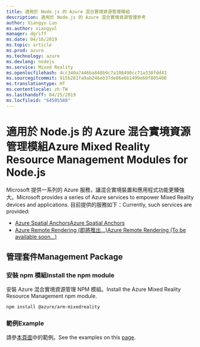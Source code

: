 ```yaml
---
title: 適用於 Node.js 的 Azure 混合實境資源管理模組
description: 適用於 Node.js 的 Azure 混合實境資源管理參考
author: Xiangyu Luo
ms.author: xiangyul
manager: dgriff
ms.date: 04/16/2019
ms.topic: article
ms.prod: azure
ms.technology: azure
ms.devlang: nodejs
ms.service: Mixed Reality
ms.openlocfilehash: 4cc340a7446ba848b9c7a108490cc71a330fdd43
ms.sourcegitcommit: 915b281fa9ab246eb37de86e6b1499e60f805408
ms.translationtype: HT
ms.contentlocale: zh-TW
ms.lasthandoff: 04/25/2019
ms.locfileid: "64505588"
---
```

# <a name="azure-mixed-reality-resource-management-modules-for-nodejs"></a><span data-ttu-id="cda61-103">適用於 Node.js 的 Azure 混合實境資源管理模組</span><span class="sxs-lookup"><span data-stu-id="cda61-103">Azure Mixed Reality Resource Management Modules for Node.js</span></span>

<span data-ttu-id="cda61-104">Microsoft 提供一系列的 Azure 服務，讓混合實境裝置和應用程式功能更臻強大。</span><span class="sxs-lookup"><span data-stu-id="cda61-104">Microsoft provides a series of Azure services to empower Mixed Reality devices and applications.</span></span> <span data-ttu-id="cda61-105">目前提供的服務如下：</span><span class="sxs-lookup"><span data-stu-id="cda61-105">Currently, such services are provided:</span></span>

* [<span data-ttu-id="cda61-106">Azure Spatial Anchors</span><span class="sxs-lookup"><span data-stu-id="cda61-106">Azure Spatial Anchors</span></span>](https://azure.microsoft.com/en-us/services/spatial-anchors/)
* [<span data-ttu-id="cda61-107">Azure Remote Rendering (即將推出...)</span><span class="sxs-lookup"><span data-stu-id="cda61-107">Azure Remote Rendering (To be available soon...)</span></span>](https://azure.microsoft.com/en-us/services/remote-rendering/)

## <a name="management-package"></a><span data-ttu-id="cda61-108">管理套件</span><span class="sxs-lookup"><span data-stu-id="cda61-108">Management Package</span></span>

### <a name="install-the-npm-module"></a><span data-ttu-id="cda61-109">安裝 npm 模組</span><span class="sxs-lookup"><span data-stu-id="cda61-109">Install the npm module</span></span> 

<span data-ttu-id="cda61-110">安裝 Azure 混合實境資源管理 NPM 模組。</span><span class="sxs-lookup"><span data-stu-id="cda61-110">Install the Azure Mixed Reality Resource Management npm module.</span></span>

```bash
npm install @azure/arm-mixedreality
```

### <a name="example"></a><span data-ttu-id="cda61-111">範例</span><span class="sxs-lookup"><span data-stu-id="cda61-111">Example</span></span>

<span data-ttu-id="cda61-112">請參[本頁面](https://www.npmjs.com/package/@azure/arm-mixedreality)中的範例。</span><span class="sxs-lookup"><span data-stu-id="cda61-112">See the examples on this [page](https://www.npmjs.com/package/@azure/arm-mixedreality).</span></span>
